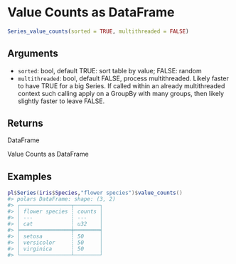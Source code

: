# Value Counts as DataFrame

```r
Series_value_counts(sorted = TRUE, multithreaded = FALSE)
```

## Arguments

- `sorted`: bool, default TRUE: sort table by value; FALSE: random
- `multithreaded`: bool, default FALSE, process multithreaded. Likely faster to have TRUE for a big Series. If called within an already multithreaded context such calling apply on a GroupBy with many groups, then likely slightly faster to leave FALSE.

## Returns

DataFrame

Value Counts as DataFrame

## Examples

<pre class='r-example'><code><span class='r-in'><span><span class='va'>pl</span><span class='op'>$</span><span class='fu'>Series</span><span class='op'>(</span><span class='va'>iris</span><span class='op'>$</span><span class='va'>Species</span>,<span class='st'>"flower species"</span><span class='op'>)</span><span class='op'>$</span><span class='fu'>value_counts</span><span class='op'>(</span><span class='op'>)</span></span></span>
<span class='r-out co'><span class='r-pr'>#&gt;</span> polars DataFrame: shape: (3, 2)</span>
<span class='r-out co'><span class='r-pr'>#&gt;</span> ┌────────────────┬────────┐</span>
<span class='r-out co'><span class='r-pr'>#&gt;</span> │ flower species ┆ counts │</span>
<span class='r-out co'><span class='r-pr'>#&gt;</span> │ ---            ┆ ---    │</span>
<span class='r-out co'><span class='r-pr'>#&gt;</span> │ cat            ┆ u32    │</span>
<span class='r-out co'><span class='r-pr'>#&gt;</span> ╞════════════════╪════════╡</span>
<span class='r-out co'><span class='r-pr'>#&gt;</span> │ setosa         ┆ 50     │</span>
<span class='r-out co'><span class='r-pr'>#&gt;</span> │ versicolor     ┆ 50     │</span>
<span class='r-out co'><span class='r-pr'>#&gt;</span> │ virginica      ┆ 50     │</span>
<span class='r-out co'><span class='r-pr'>#&gt;</span> └────────────────┴────────┘</span>
 </code></pre>